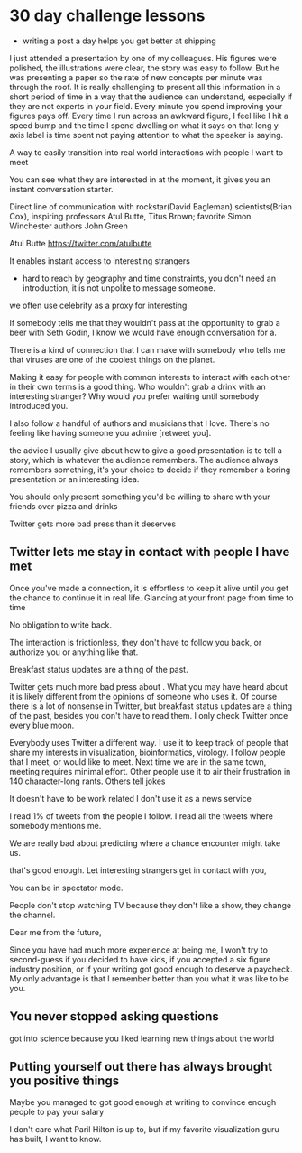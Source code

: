 # 30 day challenge lessons
* writing a post a day helps you get better at shipping


I just attended a presentation by one of my colleagues. His figures were polished, the illustrations were clear, the story was easy to follow. But he was presenting a paper so the rate of new concepts per minute was through the roof. It is really challenging to present all this information in a short period of time in a way that the audience can understand, especially if they are not experts in your field. Every minute you spend improving your figures pays off. Every time I run across an awkward figure, I feel like I hit a speed bump and the time I spend dwelling on what it says on that long y-axis label is time spent not paying attention to what the speaker is saying.


A way to easily transition into real world interactions with people I want to meet

You can see what they are interested in at the moment, it gives you an instant conversation starter.

Direct line of communication with rockstar(David Eagleman) scientists(Brian Cox), inspiring professors Atul Butte, Titus Brown; favorite Simon Winchester authors John Green

Atul Butte https://twitter.com/atulbutte

It enables instant access to interesting strangers
- hard to reach by geography and time constraints, you don't need an introduction, it is not unpolite to message someone.

we often use celebrity as a proxy for interesting

If somebody tells me that  they wouldn't pass at the opportunity to grab a beer with Seth Godin, I know we would have enough conversation for a.

There is a kind of connection that I can make with somebody who tells me that viruses are one of the coolest things on the planet.

Making it easy for people with common interests to interact with each other in their own terms is a good thing. Who wouldn't grab a drink with an interesting stranger? Why would you prefer waiting until somebody introduced you.

I also follow a handful of authors and musicians that I love. There's no feeling like having someone you admire [retweet you].

the advice I usually give about how to give a good presentation is to tell a story, which is whatever the audience remembers. The audience always remembers something, it's your choice to decide if they remember a boring presentation or an interesting idea.

You should only present something you'd be willing to share with your friends over pizza and drinks

Twitter gets more bad press than it deserves

## Twitter lets me stay in contact with people I have met

Once you've made a connection, it is effortless to keep it alive until you get the chance to continue it in real life. Glancing at your front page from time to time

No obligation to write back.

The interaction is frictionless, they don't have to follow you back, or authorize you or anything like that.



Breakfast status updates are a thing of the past.

Twitter gets much more bad press about . What you may have heard about it is likely different from the opinions of someone who uses it. Of course there is a lot of nonsense in Twitter, but breakfast status updates are a thing of the past, besides you don't have to read them. I only check Twitter once every blue moon.



Everybody uses Twitter a different way. I use it to keep track of people that share my interests in visualization, bioinformatics, virology. I follow people that I meet, or would like to meet. Next time we are in the same town, meeting requires minimal effort. Other people use it to air their frustration in 140 character-long rants. Others tell jokes

It doesn't have to be work related
I don't use it as a news service

I read 1% of tweets from the people I follow. I read all the tweets where somebody mentions me.

We are really bad about predicting where a chance encounter might take us.



that's good enough. Let interesting strangers get in contact with you,

You can be in spectator mode.

People don't stop watching TV because they don't like a show, they change the channel.




Dear me from the future,

Since you have had much more experience at being me, I won't try to second-guess if you decided to have kids, if you accepted a six figure industry position, or if your writing got good enough to deserve a paycheck. My only advantage is that I remember better than you what it was like to be you.

##

## You never stopped asking questions

got into science because you liked learning new things about the world

## Putting yourself out there has always brought you positive things

Maybe you managed to got good enough at writing to convince enough people to pay your salary





I don't care what Paril Hilton is up to, but if my favorite visualization guru has built, I want to know.